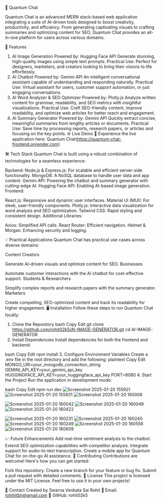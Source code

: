 🌌 Quantum Chat

Quantum Chat is an advanced MERN stack-based web application integrating a suite of AI-driven tools designed to boost creativity, productivity, and efficiency. From generating captivating visuals to crafting summaries and optimizing content for SEO, Quantum Chat provides an all-in-one platform for users across various domains.

🚀 Features
1. AI Image Generation
Powered by: Hugging Face API
Generate stunning, high-quality images using simple text prompts.
Practical Use: Perfect for designers, marketers, and creators looking to bring their visions to life effortlessly.
2. AI Chatbot
Powered by: Gemini API
An intelligent conversational assistant capable of understanding and responding naturally.
Practical Use: Virtual assistant for users, customer support automation, or just engaging conversations.
3. AI Word Analyzer & SEO Optimizer
Powered by: Plotly.js
Analyze written content for grammar, readability, and SEO metrics with insightful visualizations.
Practical Use: Craft SEO-friendly content, improve readability, and optimize web articles for better reach and engagement.
4. AI Summary Generator
Powered by: Gemini API
Quickly extract concise, meaningful summaries from lengthy articles or documents.
Practical Use: Save time by processing reports, research papers, or articles and focusing on the key points.
🌐 Live Demo
🎉 Experience the live application here: Quantum Chat(https://quantum-chat-frontend.onrender.com)

🛠️ Tech Stack
Quantum Chat is built using a robust combination of technologies for a seamless experience:

Backend:
Node.js & Express.js: For scalable and efficient server-side functionality.
MongoDB: A NoSQL database to handle user data and app content.
Gemini API: Powering the chatbot and summary generator with cutting-edge AI.
Hugging Face API: Enabling AI-based image generation.
Frontend:

React.js: Responsive and dynamic user interfaces.
Material UI (MUI): For sleek, user-friendly components.
Plotly.js: Interactive data visualization for word analysis and SEO optimization.
Tailwind CSS: Rapid styling and consistent design.
Additional Libraries:

Axios: Simplified API calls.
React Router: Efficient navigation.
Helmet & Morgan: Enhancing security and logging.

💡 Practical Applications
Quantum Chat has practical use cases across diverse domains:

Content Creators

Generate AI-driven visuals and optimize content for SEO.
Businesses

Automate customer interactions with the AI chatbot for cost-effective support.
Students & Researchers

Simplify complex reports and research papers with the summary generator.
Marketers

Create compelling, SEO-optimized content and track its readability for higher engagement.
🖥️ Installation
Follow these steps to run Quantum Chat locally:

1. Clone the Repository
bash
Copy
Edit
git clone https://github.com/rohit02k5/AI-IMAGE-GENERATOR.git
cd AI-IMAGE-GENERATOR
2. Install Dependencies
Install dependencies for both the frontend and backend:

bash
Copy
Edit
npm install
3. Configure Environment Variables
Create a .env file in the root directory and add the following:
plaintext
Copy
Edit
MONGO_URI=your_mongodb_connection_string
GEMINI_API_KEY=your_gemini_api_key
HUGGINGFACE_API_KEY=your_huggingface_api_key
PORT=8080
4. Start the Project
Run the application in development mode:

bash
Copy
Edit
npm run dev
![Screenshot 2025-01-20 155921](https://github.com/user-attachments/assets/488f7a04-8051-4864-a7da-973b3d46aca7)
![Screenshot 2025-01-20 155931](https://github.com/user-attachments/assets/e0f97d5b-2c4a-47bf-b6ab-aca5c73dd2ff)
![Screenshot 2025-01-20 160006](https://github.com/user-attachments/assets/fee5a51c-e787-4e1b-ae89-431f1cd20596)

![Screenshot 2025-01-20 160042](https://github.com/user-attachments/assets/f1655960-eb1b-4edb-b908-63d5ce024cd8)
![Screenshot 2025-01-20 160049](https://github.com/user-attachments/assets/50c33060-21a0-4cbc-ad9a-5922784a7fb1)
![Screenshot 2025-01-20 160422](https://github.com/user-attachments/assets/82925902-09ee-49fd-b298-88a3098621ce)

![Screenshot 2025-01-20 160231](https://github.com/user-attachments/assets/8b39687a-84e7-4396-a597-ac6424f14c5d)
![Screenshot 2025-01-20 160240](https://github.com/user-attachments/assets/16793325-a4f0-4850-8d7d-ae95565b26cd)
![Screenshot 2025-01-20 160249](https://github.com/user-attachments/assets/8ea5800a-7c2d-4f93-9fc4-70e3ecc57995)
![Screenshot 2025-01-20 160556](https://github.com/user-attachments/assets/6c54baec-1a03-43c2-96fe-21d6c0734c8c)
![Screenshot 2025-01-20 160609](https://github.com/user-attachments/assets/f9df5ffd-6ee2-45dc-9592-2f4789ccc2b0)

📈 Future Enhancements
Add real-time sentiment analysis to the chatbot.
Extend SEO optimization capabilities with competitor analysis.
Integrate support for audio-to-text transcription.
Create a mobile app for Quantum Chat for on-the-go AI assistance.
🤝 Contributing
Contributions are welcome! Here's how you can get started:

Fork this repository.
Create a new branch for your feature or bug fix.
Submit a pull request with detailed comments.
📄 License
This project is licensed under the MIT License. Feel free to use it in your own projects!

📧 Contact
Created by Swarna Venkata Sai Rohit
📧 Email: rohitiitbh@gmail.com
🔗 GitHub: rohit02k5

